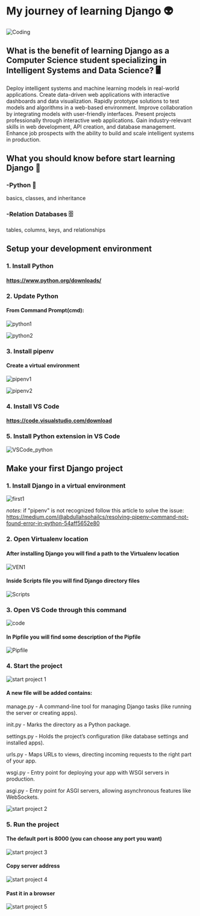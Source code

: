 # My journey of learning Django 👽
<img  alt="Coding" src="https://automationpanda.com/wp-content/uploads/2017/09/django-logo-negative.png?w=620">

## What is the benefit of learning Django as a Computer Science student specializing in Intelligent Systems and Data Science? 🖥️

Deploy intelligent systems and machine learning models in real-world applications.
Create data-driven web applications with interactive dashboards and data visualization.
Rapidly prototype solutions to test models and algorithms in a web-based environment.
Improve collaboration by integrating models with user-friendly interfaces.
Present projects professionally through interactive web applications.
Gain industry-relevant skills in web development, API creation, and database management.
Enhance job prospects with the ability to build and scale intelligent systems in production.


## What you should know before start learning Django 🤔
### -Python 🐍
basics, classes, and inheritance
### -Relation Databases 🗄️
tables, columns, keys, and relationships


## Setup your development environment
### 1. Install Python
#### https://www.python.org/downloads/

### 2. Update Python
#### From Command Prompt(cmd):

![python1](https://github.com/user-attachments/assets/4626889f-4a95-482c-94e6-630120e1efc0)

![python2](https://github.com/user-attachments/assets/99724522-4a79-4744-96d3-33bfeacd48a1)

### 3. Install pipenv
#### Create a virtual environment

![pipenv1](https://github.com/user-attachments/assets/5224655e-45e5-49eb-8c47-baec927e6cfe)

![pipenv2](https://github.com/user-attachments/assets/a3942662-1433-4ca9-96b0-77761625ea90)

### 4. Install VS Code
#### https://code.visualstudio.com/download

### 5. Install Python extension in VS Code
![VSCode_python](https://github.com/user-attachments/assets/2134f947-b0a4-4ddf-8a06-edb8266327c9)


## Make your first Django project 
### 1. Install Django in a virtual environment
![first1](https://github.com/user-attachments/assets/fd7c9a28-07d4-448a-9d3e-db5a9081f576)

*notes*: if "pipenv" is not recognized follow this article to solve the issue: 
https://medium.com/@abdullahsohailcs/resolving-pipenv-command-not-found-error-in-python-54aff5652e80

### 2. Open Virtualenv location
#### After installing Django you will find a path to the Virtualenv location
![VEN1](https://github.com/user-attachments/assets/5c1520eb-02f2-447d-9961-9183dfada3f8)

#### Inside Scripts file you will find Django directory files
![Scripts](https://github.com/user-attachments/assets/2045195a-aaf6-4345-88af-2d781d200ac9)

### 3. Open VS Code through this command
![code](https://github.com/user-attachments/assets/3f0a088f-efdd-42c6-85f4-07c33a2df3de)

#### In Pipfile you will find some description of the Pipfile     
![Pipfile](https://github.com/user-attachments/assets/7ce16ac2-9cbb-402a-8007-0cf12d70f72c)

### 4. Start the project
![start project 1](https://github.com/user-attachments/assets/ffe98131-161b-4149-9bd2-6329c4c919ac)

#### A new file will be added contains:
manage.py - A command-line tool for managing Django tasks (like running the server or creating apps).

init.py - Marks the directory as a Python package.

settings.py - Holds the project’s configuration (like database settings and installed apps).

urls.py - Maps URLs to views, directing incoming requests to the right part of your app.

wsgi.py - Entry point for deploying your app with WSGI servers in production.

asgi.py - Entry point for ASGI servers, allowing asynchronous features like WebSockets.

![start project 2](https://github.com/user-attachments/assets/37bfbeb1-8d3a-4f1a-8465-e113275010f8)

### 5. Run the project
#### The default port is 8000 (you can choose any port you want)
![start project 3](https://github.com/user-attachments/assets/48857453-926b-4ab2-a84c-5360468b9b3e)

#### Copy server address
![start project 4](https://github.com/user-attachments/assets/e6495d0b-6c79-4b31-b2bd-bfe3a467f0ba)

#### Past it in a browser
![start project 5](https://github.com/user-attachments/assets/8570b31d-ba3c-49ef-abca-5503b5cd8832)








<br><br><br><br><br><br><br><br><br><br><br><br>
